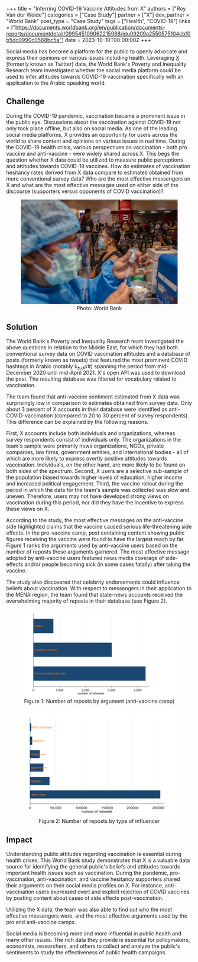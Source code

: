 +++
title = "Inferring COVID-19 Vaccine Attitudes from X"
authors = ["Roy Van der Weide"]
categories = ["Case Study"]
partner = ["X"]
dev_partner = "World Bank"
post_type = "Case Study"
tags = ["Health", "COVID-19"]
links = ["https://documents.worldbank.org/en/publication/documents-reports/documentdetail/099545109062215988/idu09209a2550575104cbf0b5dc0990c0568bc5a"]
date = 2023-10-10T00:00:00Z
+++

Social media has become a platform for the public to openly advocate and express their opinions on various issues including health. Leveraging [X](https://twitter.com) (formerly known as Twitter) data, the World Bank's Poverty and Inequality Research team investigated whether the social media platform could be used to infer attitudes towards COVID-19 vaccination specifically with an application to the Arabic speaking world.

## Challenge

During the COVID-19 pandemic, vaccination became a prominent issue in the public eye. Discussions about the vaccination against COVID-19 not only took place offline, but also on social media. As one of the leading social media platforms, X provides an opportunity for users across the world to share content and opinions on various issues in real time.  During the COVID-19 health crisis, various perspectives on vaccination - both pro vaccine and anti-vaccine - were widely shared across X. This begs the question whether X data could be utilized to measure public perceptions and attitudes towards COVID-19 vaccines. How do estimates of vaccination hesitancy rates derived from X data compare to estimates obtained from more conventional survey data? Who are the most effective messengers on X and what are the most effective messages used on either side of the discourse (supporters versus opponents of COVID vaccination)?

<figure align="center">
    <img src="inferring-covid-vaccine-attitudes-thumbnail.jpg"/>
    <figcaption>
        <center>
  Photo: World Bank
  </center>
    </figcaption>
</figure>

## Solution

The World Bank's Poverty and Inequality Research team investigated the above questions in relation to the Middle East, for which they had both conventional survey data on COVID vaccination attitudes and a database of posts (formerly known as tweets) that featured the most prominent COVID hashtags in Arabic (notably كورونا#) spanning the period from mid-December 2020 until mid-April 2021. X's open API was used to download the post. The resulting database was filtered for vocabulary related to vaccination.

The team found that anti-vaccine sentiment estimated from X data was surprisingly low in comparison to estimates obtained from survey data. Only about 3 percent of X accounts in their database were identified as anti-COVID-vaccination (compared to 20 to 30 percent of survey respondents). This difference can be explained by the following reasons.

First, X accounts include both individuals and organizations, whereas survey respondents consist of individuals only. The organizations in the team's sample were primarily news organizations, NGOs, private companies, law firms, government entities, and international bodies - all of which are more likely to express overtly positive attitudes towards vaccination. Individuals, on the other hand, are more likely to be found on both sides of the spectrum. Second, X users are a selective sub-sample of the population biased towards higher levels of education, higher income and increased political engagement. Third, the vaccine rollout during the period in which the data for the team's sample was collected was slow and uneven. Therefore, users may not have developed strong views on vaccination during this period, nor did they have the incentive to express these views on X.

According to the study, the most effective messages on the anti-vaccine side highlighted claims that the vaccine caused serious life-threatening side effects. In the pro-vaccine camp, post containing content showing public figures receiving the vaccine were found to have the largest reach by far. Figure 1 ranks the arguments used by anti-vaccine users based on the number of reposts these arguments garnered. The most effective message adopted by anti-vaccine users featured news media coverage of side-effects and/or people becoming sick (in some cases fatally) after taking the vaccine.

The study also discovered that celebrity endorsements could influence beliefs about vaccination. With respect to messengers in their application to the MENA region, the team found that state-news accounts received the overwhelming majority of reposts in their database (see Figure 2).

<figure align="center">
    <img src="inferring-covid-vaccine-attitudes-figure1.png"/>
    <figcaption>
        <center>
  Figure 1: Number of reposts by argument (anti-vaccine camp)
  </center>
    </figcaption>
</figure>

<figure align="center">
    <img src=" inferring-covid-vaccine-attitudes-figure2.png"/>
    <figcaption>
        <center>
  Figure 2: Number of reposts by type of influencer
  </center>
    </figcaption>
</figure>

## Impact

Understanding public attitudes regarding vaccination is essential during health crises. This World Bank study demonstrates that X is a valuable data source for identifying the general public's beliefs and attitudes towards important health issues such as vaccination. During the pandemic, pro-vaccination, anti-vaccination, and vaccine hesitancy supporters shared their arguments on their social media profiles on X. For instance, anti-vaccination users expressed overt and explicit rejection of COVID vaccines by posting content about cases of side effects post-vaccination. 

Utilizing the X data, the team was also able to find out who the most effective messengers were, and the most effective arguments used by the pro and anti-vaccine camps.

Social media is becoming more and more influential in public health and many other issues. The rich data they provide is essential for policymakers, economists, researchers, and others to collect and analyze the public's sentiments to study the effectiveness of public health campaigns.
